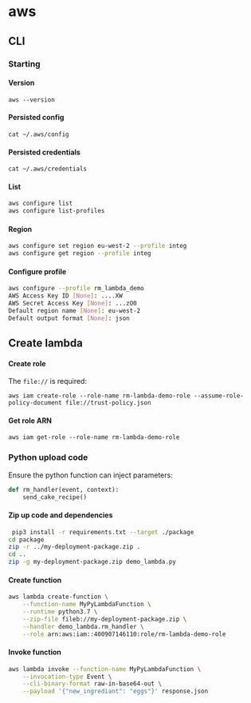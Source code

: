# aws

## CLI

### Starting

#### Version

`aws --version`

#### Persisted config

`cat ~/.aws/config`

#### Persisted credentials

`cat ~/.aws/credentials`

#### List

```bash
aws configure list
aws configure list-profiles
```

#### Region

```bash
aws configure set region eu-west-2 --profile integ
aws configure get region --profile integ
```

#### Configure profile

```bash
aws configure --profile rm_lambda_demo
AWS Access Key ID [None]: ....XW
AWS Secret Access Key [None]: ...zO0
Default region name [None]: eu-west-2
Default output format [None]: json
```

## Create lambda

#### Create role

The `file://` is required:

`aws iam create-role --role-name rm-lambda-demo-role --assume-role-policy-document file://trust-policy.json`

#### Get role ARN

`aws iam get-role --role-name rm-lambda-demo-role`

### Python upload code

Ensure the python function can inject parameters:

```python
def rm_handler(event, context):
    send_cake_recipe()
```

#### Zip up code and dependencies

```bash
 pip3 install -r requirements.txt --target ./package
cd package
zip -r ../my-deployment-package.zip .
cd ..
zip -g my-deployment-package.zip demo_lambda.py
```

#### Create function

```bash
aws lambda create-function \
    --function-name MyPyLambdaFunction \
    --runtime python3.7 \
    --zip-file fileb://my-deployment-package.zip \
    --handler demo_lambda.rm_handler \
    --role arn:aws:iam::400907146110:role/rm-lambda-demo-role
```

#### Invoke function

```bash
aws lambda invoke --function-name MyPyLambdaFunction \
    --invocation-type Event \
    --cli-binary-format raw-in-base64-out \
    --payload '{"new_ingrediant": "eggs"}' response.json 
```
